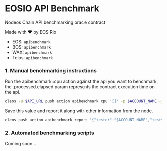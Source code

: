 # EOSIO API Benchmark
Nodeos Chain API benchmarking oracle contract

Made with ♥ by EOS Rio

- EOS: `apibenchmark`
- BOS: `apibenchmark`
- WAX: `apibenchmark`
- Telos: `apibenchmark`

### 1. Manual benchmarking instructions

Run the apibenchmark::cpu action against the api you want to benchmark, the .processed.elapsed param represents the contract execution time on the api.
```bash
cleos -u $API_URL push action apibenchmark cpu '[]' -p $ACCOUNT_NAME -j | jq -r ".processed.elapsed"
```

Save this value and report it along with other information from the node.

```bash
cleos push action apibenchmark report '{"tester":"$ACCOUNT_NAME","tests":[{"owner":"$NODE_OWNER","url":"$API_URL","status":200,"elapsed":$ELAPSED_TIME}]}' -p $ACCOUNT_NAME
```

### 2. Automated benchmarking scripts

Coming soon...
